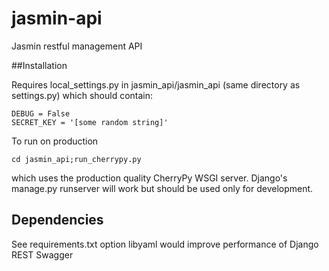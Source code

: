 # jasmin-api
Jasmin restful management API

##Installation

Requires local_settings.py in jasmin_api/jasmin_api
(same directory as settings.py) which should contain:

    DEBUG = False
    SECRET_KEY = '[some random string]'

To run on production

    cd jasmin_api;run_cherrypy.py

which uses the production quality CherryPy WSGI server. Django's manage.py runserver will work but should be used only for development.

## Dependencies
See requirements.txt
option libyaml would improve performance of Django REST Swagger
